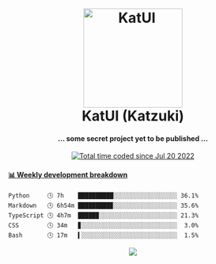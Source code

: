 <h1 align="center">
  <img src="https://kokecacao.me/static/img/katzuki.png" alt="KatUI" width="200">
  <br>KatUI (Katzuki)<br>
</h1>

<h4 align="center">... some secret project yet to be published ...</h4>

<p align="center">
  <a href="https://wakatime.com/@5d39136d-911d-4ceb-9dae-178d9dbef0cd"><img src="https://wakatime.com/badge/user/5d39136d-911d-4ceb-9dae-178d9dbef0cd.svg" alt="Total time coded since Jul 20 2022" /></a>
</p>

<!-- waka-box start -->
#### <a href="https://gist.github.com/5db7183a9e07f1193716cb2b94e5d0e1" target="_blank">📊 Weekly development breakdown</a>
```text
Python     🕓 7h    ██████████░░░░░░░░░░░░░░░░░░ 36.1%
Markdown   🕓 6h54m █████████▉░░░░░░░░░░░░░░░░░░ 35.6%
TypeScript 🕓 4h7m  █████▉░░░░░░░░░░░░░░░░░░░░░░ 21.3%
CSS        🕓 34m   ▊░░░░░░░░░░░░░░░░░░░░░░░░░░░  3.0%
Bash       🕓 17m   ▍░░░░░░░░░░░░░░░░░░░░░░░░░░░  1.5%
```
<!-- Powered by https://github.com/YouEclipse/waka-box-go . -->
<!-- waka-box end -->

<p align="center">
  <img src="https://count.getloli.com/get/@:koke_cacao?theme=rule34">
</p>
